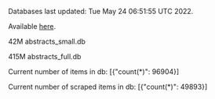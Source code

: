Databases last updated: Tue May 24 06:51:55 UTC 2022. 

Available [here](https://github.com/cbeauhilton/ash-db/releases).


42M	abstracts_small.db

415M	abstracts_full.db

Current number of items in db:
[{"count(*)": 96904}]

Current number of scraped items in db:
[{"count(*)": 49893}]
